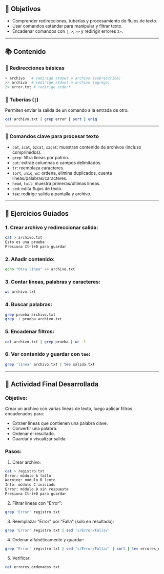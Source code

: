 
## 🎯 Objetivos

- Comprender redirecciones, tuberías y procesamiento de flujos de texto.
- Usar comandos estándar para manipular y filtrar texto.
- Encadenar comandos con `|`, `>`, `>>` y redirigir errores `2>`.

---

## 📚 Contenido

### 🔹 Redirecciones básicas

```bash
> archivo   # redirige stdout a archivo (sobrescribe)
>> archivo  # redirige stdout a archivo (agrega)
2> error.txt # redirige stderr
```

### 🔹 Tuberías (`|`)

Permiten enviar la salida de un comando a la entrada de otro.

```bash
cat archivo.txt | grep error | sort | uniq
```
---

### 🔹 Comandos clave para procesar texto

- `cat`, `zcat`, `bzcat`, `xzcat`: muestran contenido de archivos (incluso comprimidos).
- `grep`: filtra líneas por patrón.
- `cut`: extrae columnas o campos delimitados.
- `tr`: reemplaza caracteres.
- `sort`, `uniq`, `wc`: ordena, elimina duplicados, cuenta líneas/palabras/caracteres.
- `head`, `tail`: muestra primeras/últimas líneas.
- `sed`: edita flujos de texto.
- `tee`: redirige salida a pantalla y archivo.

---

## 🧪 Ejercicios Guiados

### 1. Crear archivo y redireccionar salida:

```bash
cat > archivo.txt
Esto es una prueba
Presiona Ctrl+D para guardar
```

### 2. Añadir contenido:

```bash
echo "Otra línea" >> archivo.txt
```

### 3. Contar líneas, palabras y caracteres:

```bash
wc archivo.txt
```

### 4. Buscar palabras:

```bash
grep prueba archivo.txt
grep -i prueba archivo.txt
```

### 5. Encadenar filtros:

```bash
cat archivo.txt | grep prueba | wc -l
```

### 6. Ver contenido y guardar con `tee`:

```bash
grep 'línea' archivo.txt | tee salida.txt
```

---

## 📝 Actividad Final Desarrollada

### Objetivo:

Crear un archivo con varias líneas de texto, luego aplicar filtros encadenados para:

- Extraer líneas que contienen una palabra clave.
- Convertir una palabra.
- Ordenar el resultado.
- Guardar y visualizar salida.

### Pasos:

1. Crear archivo:

```bash
cat > registro.txt
Error: módulo A falló
Warning: módulo B lento
Info: módulo C iniciado
Error: módulo D sin respuesta
Presiona Ctrl+D para guardar
```

2. Filtrar líneas con "Error":

```bash
grep 'Error' registro.txt
```

3. Reemplazar "Error" por "Falla" (solo en resultado):

```bash
grep 'Error' registro.txt | sed 's/Error/Falla/'
```

4. Ordenar alfabéticamente y guardar:

```bash
grep 'Error' registro.txt | sed 's/Error/Falla/' | sort | tee errores_ordenados.txt
```

5. Verificar:

```bash
cat errores_ordenados.txt
```